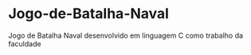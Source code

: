 # Jogo-de-Batalha-Naval
Jogo de Batalha Naval desenvolvido em linguagem C como trabalho da faculdade
